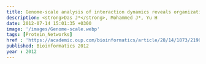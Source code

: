 ```yaml
---
title: Genome-scale analysis of interaction dynamics reveals organization of biological networks
description: <strong>Das J*</strong>, Mohammed J*, Yu H
date: 2012-07-14 15:01:35 +0300
image: '/images/Genome-scale.webp' 
tags: [Protein_Networks]
href : 'https://academic.oup.com/bioinformatics/article/28/14/1873/219036?login=true'
published: Bioinformatics 2012
year : 2012
---
```

